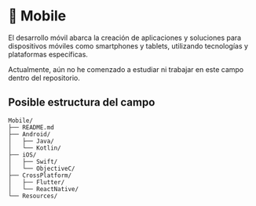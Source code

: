 # 📱 Mobile

El desarrollo móvil abarca la creación de aplicaciones y soluciones para dispositivos móviles como smartphones y tablets, utilizando tecnologías y plataformas específicas.

Actualmente, aún no he comenzado a estudiar ni trabajar en este campo dentro del repositorio.

## Posible estructura del campo

```
Mobile/
├── README.md
├── Android/
│   ├── Java/
│   └── Kotlin/
├── iOS/
│   ├── Swift/
│   └── ObjectiveC/
├── CrossPlatform/
│   ├── Flutter/
│   └── ReactNative/
└── Resources/
```
